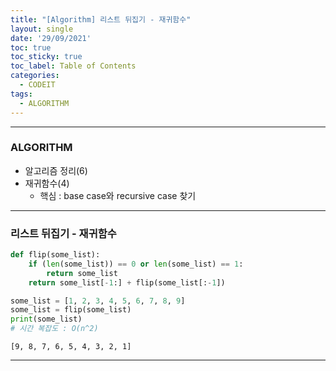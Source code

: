 ```yaml
---
title: "[Algorithm] 리스트 뒤집기 - 재귀함수"
layout: single
date: '29/09/2021'
toc: true
toc_sticky: true
toc_label: Table of Contents
categories:
  - CODEIT
tags:
  - ALGORITHM
---
```


---
### ALGORITHM
* 알고리즘 정리(6)
* 재귀함수(4)
  * 핵심 : base case와 recursive case 찾기

---

### 리스트 뒤집기 - 재귀함수


```python
def flip(some_list):
    if (len(some_list)) == 0 or len(some_list) == 1:
        return some_list
    return some_list[-1:] + flip(some_list[:-1])

some_list = [1, 2, 3, 4, 5, 6, 7, 8, 9]
some_list = flip(some_list)
print(some_list)
# 시간 복잡도 : O(n^2)
```

    [9, 8, 7, 6, 5, 4, 3, 2, 1]

---